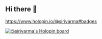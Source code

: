 ## Hi there 👋

<!--
**siri-varma/siri-varma** is a ✨ _special_ ✨ repository because its `README.md` (this file) appears on your GitHub profile.

Here are some ideas to get you started:

- 🔭 I’m currently working on ...
- 🌱 I’m currently learning ...
- 👯 I’m looking to collaborate on ...
- 🤔 I’m looking for help with ...
- 💬 Ask me about ...
- 📫 How to reach me: ...
- 😄 Pronouns: ...
- ⚡ Fun fact: ...
-->

https://www.holopin.io/@sirivarma#badges

[![@sirivarma's Holopin board](https://holopin.me/sirivarma)](https://holopin.io/@sirivarma#badges)
